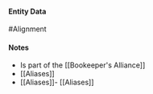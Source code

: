 #### Entity Data

#Alignment

#### Notes

- Is part of the [[Bookeeper's Alliance]]
- [[Aliases]] 
- [[Aliases]]- [[Aliases]]